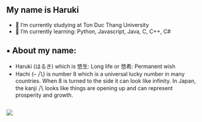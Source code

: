 ## My name is Haruki


- 🔭 I’m currently studying at Ton Duc Thang University
- 🌱 I’m currently learning: Python, Javascript, Java, C, C++, C#
## ▪ About my name: 
-    Haruki (はるき) which is 悠生: Long life or 悠希: Permanent wish
-    Hachi (– 八) is number 8 which is a universal lucky number in many countries. When 8 is turned to the side it can look like infinity. In Japan, the kanji 八 looks like things are opening up and can represent prosperity and growth.
##
<img src="https://github-readme-stats.vercel.app/api?username=HarukiHachi&&show_icons=true&title_color=5131D9&icon_color=EA301A&text_color=03071e&bg_color=9bf6ff">
